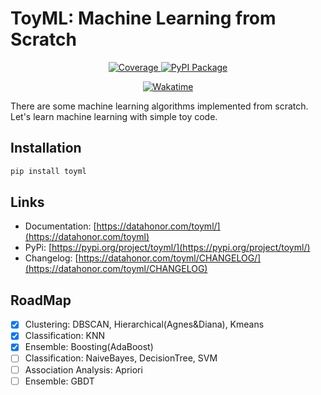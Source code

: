 # ToyML: Machine Learning from Scratch

<p align="center">
    <a href="https://codecov.io/gh/shenxiangzhuang/ToyML" target="_blank">
        <img src="https://codecov.io/gh/shenxiangzhuang/ToyML/branch/master/graph/badge.svg" alt="Coverage">
    </a>
    <a href="https://pypi.org/project/toyml" target="_blank">
        <img src="https://badge.fury.io/py/toyml.svg" alt="PyPI Package">
    </a>

</p>

<p align="center">
    <a href="https://wakatime.com/badge/user/b1a6ec36-190a-4135-b888-17ab5663e841/project/250b9a9d-dd00-432d-b69f-041d1611b5b6" target="_blank">
        <img src="https://wakatime.com/badge/user/b1a6ec36-190a-4135-b888-17ab5663e841/project/250b9a9d-dd00-432d-b69f-041d1611b5b6.svg" alt="Wakatime">
    </a>
</p>


There are some machine learning algorithms implemented from scratch.
Let's learn machine learning with simple toy code.


## Installation
```bash
pip install toyml
```


## Links
- Documentation: [https://datahonor.com/toyml/](https://datahonor.com/toyml)
- PyPi: [https://pypi.org/project/toyml/](https://pypi.org/project/toyml/)
- Changelog: [https://datahonor.com/toyml/CHANGELOG/](https://datahonor.com/toyml/CHANGELOG)


## RoadMap

- [x] Clustering: DBSCAN, Hierarchical(Agnes&Diana), Kmeans
- [x] Classification: KNN
- [x] Ensemble: Boosting(AdaBoost)
- [ ] Classification: NaiveBayes, DecisionTree, SVM
- [ ] Association Analysis: Apriori
- [ ] Ensemble: GBDT

